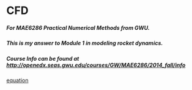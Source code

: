 # CFD
##### For MAE6286 Practical Numerical Methods from GWU.
##### This is my answer to Module 1 in modeling rocket dynamics.
##### Course Info can be found at http://openedx.seas.gwu.edu/courses/GW/MAE6286/2014_fall/info

[equation](https://github.com/gzshao/CFD/blob/master/equation.png)
